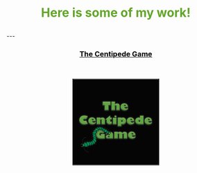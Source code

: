 <h1><p align="middle"><font color="#63a52a">Here is some of my work!</font></p></h1>
---
<h3><p align="middle"><a href="https://github.com/ClarkRabe/Centipede-Game"><font color="black">The Centipede Game</font></a></p></h3>
<br>
<p align="middle"><img src="images/centipede.jpg?raw=true" height="200" width="200"/></p>
